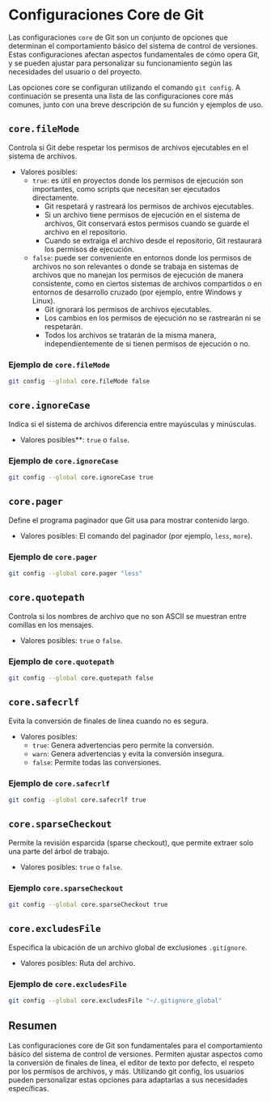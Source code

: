 # Configuraciones Core de Git

Las configuraciones `core` de Git son un conjunto de opciones que determinan el comportamiento básico del sistema de control de versiones. Estas configuraciones afectan aspectos fundamentales de cómo opera Git, y se pueden ajustar para personalizar su funcionamiento según las necesidades del usuario o del proyecto.

Las opciones core se configuran utilizando el comando `git config`. A continuación se presenta una lista de las configuraciones core más comunes, junto con una breve descripción de su función y ejemplos de uso.

## `core.fileMode`

Controla si Git debe respetar los permisos de archivos ejecutables en el sistema de archivos.

* Valores posibles:
  * `true`: es útil en proyectos donde los permisos de ejecución son importantes, como scripts que necesitan ser ejecutados directamente.
    * Git respetará y rastreará los permisos de archivos ejecutables.
    * Si un archivo tiene permisos de ejecución en el sistema de archivos, Git conservará estos permisos cuando se guarde el archivo en el repositorio.
    * Cuando se extraiga el archivo desde el repositorio, Git restaurará los permisos de ejecución.
  * `false`: puede ser conveniente en entornos donde los permisos de archivos no son relevantes o donde se trabaja en sistemas de archivos que no manejan los permisos de ejecución de manera consistente, como en ciertos sistemas de archivos compartidos o en entornos de desarrollo cruzado (por ejemplo, entre Windows y Linux).
    * Git ignorará los permisos de archivos ejecutables.
    * Los cambios en los permisos de ejecución no se rastrearán ni se respetarán.
    * Todos los archivos se tratarán de la misma manera, independientemente de si tienen permisos de ejecución o no.

### Ejemplo de `core.fileMode`

```zsh
git config --global core.fileMode false
```

## `core.ignoreCase`

Indica si el sistema de archivos diferencia entre mayúsculas y minúsculas.

* Valores posibles**: `true` o `false`.

### Ejemplo de `core.ignoreCase`

```zsh
git config --global core.ignoreCase true
```

## `core.pager`

Define el programa paginador que Git usa para mostrar contenido largo.

* Valores posibles: El comando del paginador (por ejemplo, `less`, `more`).

### Ejemplo de `core.pager`

```zsh
git config --global core.pager "less"
```

## `core.quotepath`

Controla si los nombres de archivo que no son ASCII se muestran entre comillas en los mensajes.

* Valores posibles: `true` o `false`.

### Ejemplo de `core.quotepath`

```zsh
git config --global core.quotepath false
```

## `core.safecrlf`

Evita la conversión de finales de línea cuando no es segura.

* Valores posibles:
  * `true`: Genera advertencias pero permite la conversión.
  * `warn`: Genera advertencias y evita la conversión insegura.
  * `false`: Permite todas las conversiones.

### Ejemplo de `core.safecrlf`

```zsh
git config --global core.safecrlf true
```

## `core.sparseCheckout`

Permite la revisión esparcida (sparse checkout), que permite extraer solo una parte del árbol de trabajo.

* Valores posibles: `true` o `false`.

### Ejemplo `core.sparseCheckout`

```zsh
git config --global core.sparseCheckout true
```

## `core.excludesFile`

Especifica la ubicación de un archivo global de exclusiones `.gitignore`.

* Valores posibles: Ruta del archivo.

### Ejemplo de `core.excludesFile`

```zsh
git config --global core.excludesFile "~/.gitignore_global"
```

## Resumen

Las configuraciones core de Git son fundamentales para el comportamiento básico del sistema de control de versiones. Permiten ajustar aspectos como la conversión de finales de línea, el editor de texto por defecto, el respeto por los permisos de archivos, y más. Utilizando git config, los usuarios pueden personalizar estas opciones para adaptarlas a sus necesidades específicas.
